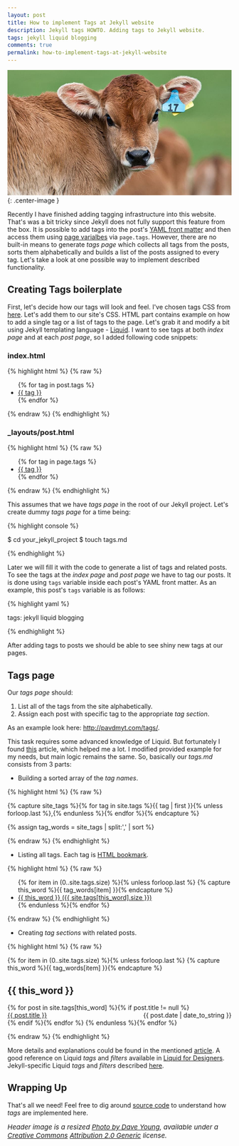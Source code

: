 ```yaml
---
layout: post
title: How to implement Tags at Jekyll website
description: Jekyll tags HOWTO. Adding tags to Jekyll website.
tags: jekyll liquid blogging
comments: true
permalink: how-to-implement-tags-at-jekyll-website
---
```


![ear tag](/public/images/tags_from_scratch/Calf_with_eartag.jpg){: .center-image }

Recently I have finished adding tagging infrastructure into this website. That's was a bit tricky since Jekyll does not fully support this feature from the box. It is possible to add tags into the post's [YAML front matter](http://jekyllrb.com/docs/frontmatter/) and then access them using [page varialbes](http://jekyllrb.com/docs/variables/#page-variables) via `page.tags`. However, there are no built-in means to generate *tags page* which collects all tags from the posts, sorts them alphabetically and builds a list of the posts assigned to every tag. Let's take a look at one possible way to implement described functionality.

<!--more-->

Creating Tags boilerplate
-------------------------

First, let's decide how our tags will look and feel. I've chosen tags CSS from [here](http://codepen.io/wbeeftink/pen/dIaDH). Let's add them to our site's CSS. HTML part contains example on how to add a single tag or a list of tags to the page. Let's grab it and modify a bit using Jekyll templating language - [Liquid](https://github.com/Shopify/liquid/wiki). I want to see tags at both *index page* and at each *post page*, so I added following code snippets:

### index.html
{% highlight html %}
{% raw %}

<ul class="tags">
{% for tag in post.tags %}
  <li><a href="/tags#{{ tag }}" class="tag">{{ tag }}</a></li>
{% endfor %}
</ul>

{% endraw %}
{% endhighlight %}

### _layouts/post.html
{% highlight html %}
{% raw %}

<ul class="tags">
  {% for tag in page.tags %}
    <li><a href="/tags#{{ tag }}" class="tag">{{ tag }}</a></li>
  {% endfor %}
</ul>

{% endraw %}
{% endhighlight %}

This assumes that we have *tags page* in the root of our Jekyll project. Let's create dummy *tags page* for a time being:

{% highlight console %}

$ cd your_jekyll_project
$ touch tags.md

{% endhighlight %}

Later we will fill it with the code to generate a list of tags and related posts. To see the tags at the *index page* and *post page* we have to tag our posts. It is done using `tags` variable inside each post's YAML front matter. As an example, this post's `tags` variable is as follows:

{% highlight yaml %}

tags: jekyll liquid blogging

{% endhighlight %}

After adding tags to posts we should be able to see shiny new tags at our pages.

Tags page
---------

Our *tags page* should:

1. List all of the tags from the site alphabetically.
2. Assign each post with specific tag to the appropriate *tag section*.

As an example look here: <http://pavdmyt.com/tags/>.

This task requires some advanced knowledge of Liquid. But fortunately I found [this](http://blog.lanyonm.org/articles/2013/11/21/alphabetize-jekyll-page-tags-pure-liquid.html) article, which helped me a lot. I modified provided example for my needs, but main logic remains the same. So, basically our *tags.md* consists from 3 parts:

* Building a sorted array of the *tag names*.

{% highlight html %}
{% raw %}

<!-- Get the tag name for every tag on the site and set them
to the `site_tags` variable. -->
{% capture site_tags %}{% for tag in site.tags %}{{ tag | first }}{% unless forloop.last %},{% endunless %}{% endfor %}{% endcapture %}

<!-- `tag_words` is a sorted array of the tag names. -->
{% assign tag_words = site_tags | split:',' | sort %}

{% endraw %}
{% endhighlight %}

* Listing all tags. Each tag is [HTML bookmark](http://www.w3schools.com/html/html_links.asp).

{% highlight html %}
{% raw %}

<!-- List of all tags -->
<ul class="tags">
  {% for item in (0..site.tags.size) %}{% unless forloop.last %}
    {% capture this_word %}{{ tag_words[item] }}{% endcapture %}
    <li>
      <a href="#{{ this_word | cgi_escape }}" class="tag">{{ this_word }}
        <span>({{ site.tags[this_word].size }})</span>
      </a>
    </li>
  {% endunless %}{% endfor %}
</ul>

{% endraw %}
{% endhighlight %}

* Creating *tag sections* with related posts.

{% highlight html %}
{% raw %}

<!-- Posts by Tag -->
<div>
  {% for item in (0..site.tags.size) %}{% unless forloop.last %}
    {% capture this_word %}{{ tag_words[item] }}{% endcapture %}
    <h2 id="{{ this_word | cgi_escape }}">{{ this_word }}</h2>
    {% for post in site.tags[this_word] %}{% if post.title != null %}
      <div>
        <span style="float: left;">
          <a href="{{ post.url }}">{{ post.title }}</a>
        </span>
        <span style="float: right;">
          {{ post.date | date_to_string }}
        </span>
      </div>
      <div style="clear: both;"></div>
    {% endif %}{% endfor %}
  {% endunless %}{% endfor %}
</div>

{% endraw %}
{% endhighlight %}

More details and explanations could be found in the mentioned [article](http://blog.lanyonm.org/articles/2013/11/21/alphabetize-jekyll-page-tags-pure-liquid.html). A good reference on Liquid *tags* and *filters* available in [Liquid for Designers](https://github.com/Shopify/liquid/wiki/Liquid-for-Designers). Jekyll-specific Liquid *tags* and *filters* described [here](http://jekyllrb.com/docs/templates/).

Wrapping Up
-----------

That's all we need! Feel free to dig around [source code](https://github.com/pavdmyt/pavdmyt.github.io) to understand how *tags* are implemented here.

<div style="font-size: 15px;">
  <i>Header image is a resized
    <a href="https://www.flickr.com/photos/dcysurfer/5490805281/">Photo by Dave Young</a>,
  available under a
    <a href="https://en.wikipedia.org/wiki/Creative_Commons">Creative Commons</a>
    <a href="https://creativecommons.org/licenses/by/2.0/deed.en">Attribution 2.0 Generic</a>
  license.</i>
</div>
